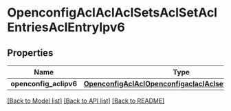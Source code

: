 # OpenconfigAclAclAclSetsAclSetAclEntriesAclEntryIpv6

## Properties
Name | Type | Description | Notes
------------ | ------------- | ------------- | -------------
**openconfig_aclipv6** | [**OpenconfigAclAclOpenconfigaclaclAclsetsAclentriesIpv6**](OpenconfigAclAclOpenconfigaclaclAclsetsAclentriesIpv6.md) |  | [optional] 

[[Back to Model list]](../README.md#documentation-for-models) [[Back to API list]](../README.md#documentation-for-api-endpoints) [[Back to README]](../README.md)


